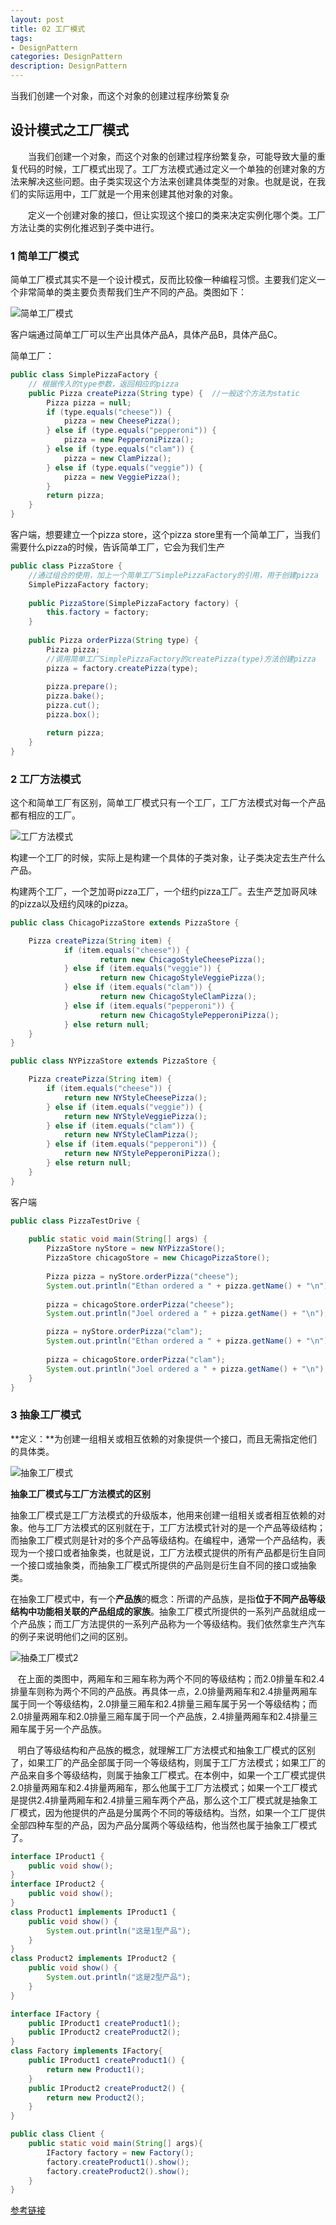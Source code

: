 ```yaml
---
layout: post
title: 02 工厂模式
tags:
- DesignPattern
categories: DesignPattern
description: DesignPattern
---
```


当我们创建一个对象，而这个对象的创建过程序纷繁复杂 

<!-- more --> 

## 设计模式之工厂模式　　　

　　当我们创建一个对象，而这个对象的创建过程序纷繁复杂，可能导致大量的重复代码的时候，工厂模式出现了。工厂方法模式通过定义一个单独的创建对象的方法来解决这些问题。由子类实现这个方法来创建具体类型的对象。也就是说，在我们的实际运用中，工厂就是一个用来创建其他对象的对象。

　　定义一个创建对象的接口，但让实现这个接口的类来决定实例化哪个类。工厂方法让类的实例化推迟到子类中进行。

### 1 简单工厂模式

​	简单工厂模式其实不是一个设计模式，反而比较像一种编程习惯。主要我们定义一个非常简单的类主要负责帮我们生产不同的产品。类图如下： 

![简单工厂模式](/images/DesignPattern/DesignPattern_simpleFactory.png)

客户端通过简单工厂可以生产出具体产品A，具体产品B，具体产品C。 

简单工厂：

```java
public class SimplePizzaFactory {
    // 根据传入的type参数，返回相应的pizza
    public Pizza createPizza(String type) {  //一般这个方法为static
        Pizza pizza = null;
        if (type.equals("cheese")) {
            pizza = new CheesePizza();
        } else if (type.equals("pepperoni")) {
            pizza = new PepperoniPizza();
        } else if (type.equals("clam")) {
            pizza = new ClamPizza();
        } else if (type.equals("veggie")) {
            pizza = new VeggiePizza();
        }
        return pizza;
    }
}
```

客户端，想要建立一个pizza store，这个pizza store里有一个简单工厂，当我们需要什么pizza的时候，告诉简单工厂，它会为我们生产 

```java
public class PizzaStore {
    //通过组合的使用，加上一个简单工厂SimplePizzaFactory的引用，用于创建pizza
    SimplePizzaFactory factory;
 
    public PizzaStore(SimplePizzaFactory factory) { 
        this.factory = factory;
    }
 
    public Pizza orderPizza(String type) {
        Pizza pizza;
        //调用简单工厂SimplePizzaFactory的createPizza(type)方法创建pizza
        pizza = factory.createPizza(type);
 
        pizza.prepare();
        pizza.bake();
        pizza.cut();
        pizza.box();

        return pizza;
    }
}
```

### 2 工厂方法模式

这个和简单工厂有区别，简单工厂模式只有一个工厂，工厂方法模式对每一个产品都有相应的工厂。 

![工厂方法模式](/images/DesignPattern/DesignPattern_factoryMethod.png)

构建一个工厂的时候，实际上是构建一个具体的子类对象，让子类决定去生产什么产品。

构建两个工厂，一个芝加哥pizza工厂，一个纽约pizza工厂。去生产芝加哥风味的pizza以及纽约风味的pizza。

```java
public class ChicagoPizzaStore extends PizzaStore {

    Pizza createPizza(String item) {
            if (item.equals("cheese")) {
                    return new ChicagoStyleCheesePizza();
            } else if (item.equals("veggie")) {
                    return new ChicagoStyleVeggiePizza();
            } else if (item.equals("clam")) {
                    return new ChicagoStyleClamPizza();
            } else if (item.equals("pepperoni")) {
                    return new ChicagoStylePepperoniPizza();
            } else return null;
    }
}
```

```java
public class NYPizzaStore extends PizzaStore {

    Pizza createPizza(String item) {
        if (item.equals("cheese")) {
            return new NYStyleCheesePizza();
        } else if (item.equals("veggie")) {
            return new NYStyleVeggiePizza();
        } else if (item.equals("clam")) {
            return new NYStyleClamPizza();
        } else if (item.equals("pepperoni")) {
            return new NYStylePepperoniPizza();
        } else return null;
    }
}
```

客户端

```java
public class PizzaTestDrive {
 
    public static void main(String[] args) {
        PizzaStore nyStore = new NYPizzaStore();
        PizzaStore chicagoStore = new ChicagoPizzaStore();
 
        Pizza pizza = nyStore.orderPizza("cheese");
        System.out.println("Ethan ordered a " + pizza.getName() + "\n");
 
        pizza = chicagoStore.orderPizza("cheese");
        System.out.println("Joel ordered a " + pizza.getName() + "\n");

        pizza = nyStore.orderPizza("clam");
        System.out.println("Ethan ordered a " + pizza.getName() + "\n");
 
        pizza = chicagoStore.orderPizza("clam");
        System.out.println("Joel ordered a " + pizza.getName() + "\n");
    }
}
```

### 3 抽象工厂模式

**定义：**为创建一组相关或相互依赖的对象提供一个接口，而且无需指定他们的具体类。 

![抽象工厂模式](/images/DesignPattern/DesignPattern_abstractFactory1.gif)

**抽象工厂模式与工厂方法模式的区别** 

​	抽象工厂模式是工厂方法模式的升级版本，他用来创建一组相关或者相互依赖的对象。他与工厂方法模式的区别就在于，工厂方法模式针对的是一个产品等级结构；而抽象工厂模式则是针对的多个产品等级结构。在编程中，通常一个产品结构，表现为一个接口或者抽象类，也就是说，工厂方法模式提供的所有产品都是衍生自同一个接口或抽象类，而抽象工厂模式所提供的产品则是衍生自不同的接口或抽象类。 

​	在抽象工厂模式中，有一个**产品族**的概念：所谓的产品族，是指**位于不同产品等级结构中功能相关联的产品组成的家族**。抽象工厂模式所提供的一系列产品就组成一个产品族；而工厂方法提供的一系列产品称为一个等级结构。我们依然拿生产汽车的例子来说明他们之间的区别。 

![抽桑工厂模式2](/images/DesignPattern/DesignPattern_abstractFactory2.gif)

  	 在上面的类图中，两厢车和三厢车称为两个不同的等级结构；而2.0排量车和2.4排量车则称为两个不同的产品族。再具体一点，2.0排量两厢车和2.4排量两厢车属于同一个等级结构，2.0排量三厢车和2.4排量三厢车属于另一个等级结构；而2.0排量两厢车和2.0排量三厢车属于同一个产品族，2.4排量两厢车和2.4排量三厢车属于另一个产品族。 

   	明白了等级结构和产品族的概念，就理解工厂方法模式和抽象工厂模式的区别了，如果工厂的产品全部属于同一个等级结构，则属于工厂方法模式；如果工厂的产品来自多个等级结构，则属于抽象工厂模式。在本例中，如果一个工厂模式提供2.0排量两厢车和2.4排量两厢车，那么他属于工厂方法模式；如果一个工厂模式是提供2.4排量两厢车和2.4排量三厢车两个产品，那么这个工厂模式就是抽象工厂模式，因为他提供的产品是分属两个不同的等级结构。当然，如果一个工厂提供全部四种车型的产品，因为产品分属两个等级结构，他当然也属于抽象工厂模式了。 

```java
interface IProduct1 {
    public void show();
}
interface IProduct2 {
    public void show();
}
class Product1 implements IProduct1 {
    public void show() {
        System.out.println("这是1型产品");
    }
}
class Product2 implements IProduct2 {
    public void show() {
        System.out.println("这是2型产品");
    }
}
```

```java
interface IFactory {
    public IProduct1 createProduct1();
    public IProduct2 createProduct2();
}
class Factory implements IFactory{
    public IProduct1 createProduct1() {
        return new Product1();
    }
    public IProduct2 createProduct2() {
        return new Product2();
    }
}

public class Client {
    public static void main(String[] args){
        IFactory factory = new Factory();
        factory.createProduct1().show();
        factory.createProduct2().show();
    }
}
```



[参考链接](https://www.cnblogs.com/LUO77/p/5785906.html)

